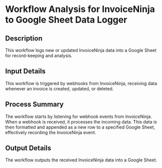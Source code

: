 # Workflow Analysis for InvoiceNinja to Google Sheet Data Logger

## Description
This workflow logs new or updated InvoiceNinja data into a Google Sheet for record-keeping and analysis.

## Input Details
This workflow is triggered by webhooks from InvoiceNinja, receiving data whenever an invoice is created, updated, or deleted.

## Process Summary
The workflow starts by listening for webhook events from InvoiceNinja. When a webhook is received, it processes the incoming data. This data is then formatted and appended as a new row to a specified Google Sheet, effectively recording the InvoiceNinja event.

## Output Details
The workflow outputs the received InvoiceNinja data into a Google Sheet.
